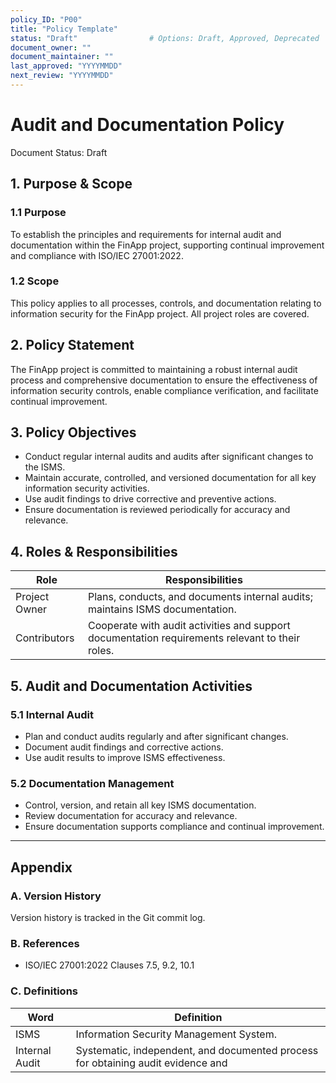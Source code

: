 ```yaml
---
policy_ID: "P00"
title: "Policy Template"
status: "Draft"                # Options: Draft, Approved, Deprecated
document_owner: ""
document_maintainer: ""
last_approved: "YYYYMMDD"
next_review: "YYYYMMDD"
---
```

# Audit and Documentation Policy
Document Status: Draft

## 1. Purpose & Scope

### 1.1 Purpose
To establish the principles and requirements for internal audit and documentation within the FinApp project, supporting continual improvement and compliance with ISO/IEC 27001:2022.

### 1.2 Scope
This policy applies to all processes, controls, and documentation relating to information security for the FinApp project. All project roles are covered.

## 2. Policy Statement
The FinApp project is committed to maintaining a robust internal audit process and comprehensive documentation to ensure the effectiveness of information security controls, enable compliance verification, and facilitate continual improvement.

## 3. Policy Objectives
- Conduct regular internal audits and audits after significant changes to the ISMS.
- Maintain accurate, controlled, and versioned documentation for all key information security activities.
- Use audit findings to drive corrective and preventive actions.
- Ensure documentation is reviewed periodically for accuracy and relevance.

## 4. Roles & Responsibilities

| Role           | Responsibilities                                                                 |
|----------------|----------------------------------------------------------------------------------|
| Project Owner  | Plans, conducts, and documents internal audits; maintains ISMS documentation.    |
| Contributors   | Cooperate with audit activities and support documentation requirements relevant to their roles. |

## 5. Audit and Documentation Activities

### 5.1 Internal Audit
- Plan and conduct audits regularly and after significant changes.
- Document audit findings and corrective actions.
- Use audit results to improve ISMS effectiveness.

### 5.2 Documentation Management
- Control, version, and retain all key ISMS documentation.
- Review documentation for accuracy and relevance.
- Ensure documentation supports compliance and continual improvement.

---

## Appendix

### A. Version History
Version history is tracked in the Git commit log.

### B. References
- ISO/IEC 27001:2022 Clauses 7.5, 9.2, 10.1

### C. Definitions
| Word           | Definition                                                                 |
|----------------|----------------------------------------------------------------------------|
| ISMS           | Information Security Management System.                                    |
| Internal Audit | Systematic, independent, and documented process for obtaining audit evidence and
